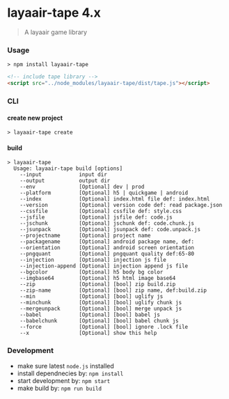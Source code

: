 # layaair-tape 4.x
> A layaair game library

### Usage

```
> npm install layaair-tape
```

```html
<!-- include tape library -->
<script src="../node_modules/layaair-tape/dist/tape.js"></script>
```

### CLI

#### create new project
```
> layaair-tape create
```

#### build
```
> layaair-tape
  Usage: layaair-tape build [options]
    --input            input dir
    --output           output dir
    --env              [Optional] dev | prod
    --platform         [Optional] h5 | quickgame | android
    --index            [Optional] index.html file def: index.html
    --version          [Optional] version code def: read package.json
    --cssfile          [Optional] cssfile def: style.css
    --jsfile           [Optional] jsfile def: code.js
    --jschunk          [Optional] jschunk def: code.chunk.js
    --jsunpack         [Optional] jsunpack def: code.unpack.js
    --projectname      [Optional] project name
    --packagename      [Optional] android package name, def: 
    --orientation      [Optional] android screen orientation
    --pngquant         [Optional] pngquant quality def:65-80
    --injection        [Optional] injection js file
    --injection-append [Optional] injection append js file
    --bgcolor          [Optional] h5 body bg color
    --imgbase64        [Optional] h5 html image base64
    --zip              [Optional] [bool] zip build.zip
    --zip-name         [Optional] [bool] zip name, def:build.zip
    --min              [Optional] [bool] uglify js
    --minchunk         [Optional] [bool] uglify chunk js
    --mergeunpack      [Optional] [bool] merge unpack js
    --babel            [Optional] [bool] babel js
    --babelchunk       [Optional] [bool] babel chunk js
    --force            [Optional] [bool] ignore .lock file
    --x                [Optional] show this help
```

### Development
* make sure latest `node.js` installed
* install dependnecies by: `npm install`
* start development by: `npm start`
* make build by: `npm run build` 